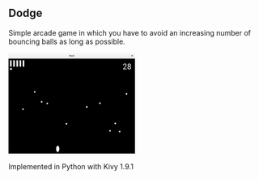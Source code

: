 ## Dodge

Simple arcade game in which you have to avoid an increasing number of bouncing balls as long as possible.

<img src="img/dodge.png" alt="Dodge" width="250px">

Implemented in Python with Kivy 1.9.1
